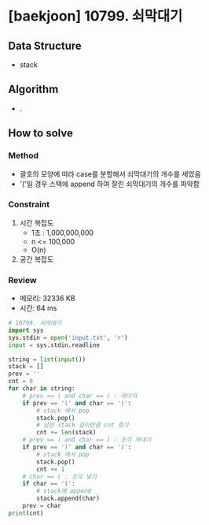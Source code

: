 # [baekjoon] 10799. 쇠막대기

## Data Structure

- stack

## Algorithm

- .

## How to solve

### Method

- 괄호의 모양에 따라 case를 분할해서 쇠막대기의 개수를 세었음
- '('일 경우 스택에 append 하여 잘린 쇠막대기의 개수를 파악함

### Constraint
1. 시간 복잡도
   - 1초 : 1,000,000,000
   - n <= 100,000
   - O(n)
2. 공간 복잡도

### Review
- 메모리: 32336 KB
- 시간: 64 ms
```python
# 10799. 쇠막대기
import sys
sys.stdin = open('input.txt', 'r')
input = sys.stdin.readline

string = list(input())
stack = []
prev = ''
cnt = 0
for char in string:
    # prev == ( and char == ) : 레이저
    if prev == '(' and char == ')':
        # stack 에서 pop
        stack.pop()
        # 남은 stack 길이만큼 cnt 증가
        cnt += len(stack)
    # prev == ) and char == ) : 조각 꺼내기
    if prev == ')' and char == ')':
        # stack 에서 pop
        stack.pop()
        cnt += 1
    # char == ( : 조각 넣기
    if char == '(':
        # stack에 append
        stack.append(char)
    prev = char
print(cnt)
```
